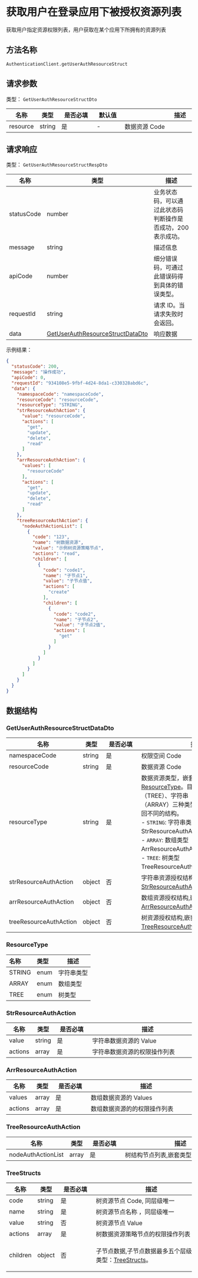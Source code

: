 # 获取用户在登录应用下被授权资源列表

<!--
  警告⚠️：
  不要直接修改该文档，
  https://github.com/Authing/authing-docs-factory
  使用该项目进行生成
-->

<LastUpdated />

获取用户指定资源权限列表，用户获取在某个应用下所拥有的资源列表

## 方法名称

`AuthenticationClient.getUserAuthResourceStruct`

## 请求参数

类型： `GetUserAuthResourceStructDto`

| 名称       | 类型     | <div style="width:80px">是否必填</div> | <div style="width:60px">默认值</div> | <div style="width:300px">描述</div> | <div style="width:200px">示例值</div> |
|----------|--------|------------------------------------|-----------------------------------|-----------------------------------|------------------------------------|
| resource | string | 是                                  | -                                 | 数据资源 Code                         | `exampleResourceCode`              |

## 请求响应

类型： `GetUserAuthResourceStructRespDto`

| 名称         | 类型                                                                               | 描述                               |
|------------|----------------------------------------------------------------------------------|----------------------------------|
| statusCode | number                                                                           | 业务状态码，可以通过此状态码判断操作是否成功，200 表示成功。 |
| message    | string                                                                           | 描述信息                             |
| apiCode    | number                                                                           | 细分错误码，可通过此错误码得到具体的错误类型。          |
| requestId  | string                                                                           | 请求 ID。当请求失败时会返回。                 |
| data       | <a href="#GetUserAuthResourceStructDataDto">GetUserAuthResourceStructDataDto</a> | 响应数据                             |

示例结果：

```json
{
  "statusCode": 200,
  "message": "操作成功",
  "apiCode": 0,
  "requestId": "934108e5-9fbf-4d24-8da1-c330328abd6c",
  "data": {
    "namespaceCode": "namespaceCode",
    "resourceCode": "resourceCode",
    "resourceType": "STRING",
    "strResourceAuthAction": {
      "value": "resourceCode",
      "actions": [
        "get",
        "update",
        "delete",
        "read"
      ]
    },
    "arrResourceAuthAction": {
      "values": [
        "resourceCode"
      ],
      "actions": [
        "get",
        "update",
        "delete",
        "read"
      ]
    },
    "treeResourceAuthAction": {
      "nodeAuthActionList": [
        {
          "code": "123",
          "name": "树数据资源",
          "value": "示例树资源策略节点",
          "actions": "read",
          "children": [
            {
              "code": "code1",
              "name": "子节点1",
              "value": "子节点值",
              "actions": [
                "create"
              ],
              "children": [
                {
                  "code": "code2",
                  "name": "子节点2",
                  "value": "子节点2值",
                  "actions": [
                    "get"
                  ]
                }
              ]
            }
          ]
        }
      ]
    }
  }
}
```

## 数据结构

### <a id="GetUserAuthResourceStructDataDto"></a> GetUserAuthResourceStructDataDto

| 名称                     | 类型     | <div style="width:80px">是否必填</div> | <div style="width:300px">描述</div>                                                                                                                                                                                                              | <div style="width:200px">示例值</div> |
|------------------------|--------|------------------------------------|------------------------------------------------------------------------------------------------------------------------------------------------------------------------------------------------------------------------------------------------|------------------------------------|
| namespaceCode          | string | 是                                  | 权限空间 Code                                                                                                                                                                                                                                      | `namespaceCode`                    |
| resourceCode           | string | 是                                  | 数据资源 Code                                                                                                                                                                                                                                      | `resourceCode`                     |
| resourceType           | string | 是                                  | 数据资源类型，嵌套类型，<a href="#ResourceType">ResourceType</a>。目前支持树结构（TREE）、字符串（STRING）、数组（ARRAY）三种类型，根据不同的类型返回不同的结构。<br>- `STRING`: 字符串类型结果 StrResourceAuthAction。 <br>- `ARRAY`: 数组类型 ArrResourceAuthAction。<br>- `TREE`: 树类型 TreeResourceAuthAction。 |                                    |
| strResourceAuthAction  | object | 否                                  | 字符串资源授权结构,嵌套类型：<a href="#StrResourceAuthAction">StrResourceAuthAction</a>。                                                                                                                                                                     |
| arrResourceAuthAction  | object | 否                                  | 数组资源授权结构,嵌套类型：<a href="#ArrResourceAuthAction">ArrResourceAuthAction</a>。                                                                                                                                                                      ||
| treeResourceAuthAction | object | 否                                  | 树资源授权结构,嵌套类型：<a href="#TreeResourceAuthAction">TreeResourceAuthAction</a>。                                                                                                                                                                     |

### <a id="ResourceType"></a> ResourceType

| 名称     | 类型   | 描述    |
|:-------|:-----|-------|
| STRING | enum | 字符串类型 |
| ARRAY  | enum | 数组类型  |
| TREE   | enum | 树类型   |

### <a id="StrResourceAuthAction"></a> StrResourceAuthAction

| 名称      | 类型     | <div style="width:80px">是否必填</div> | <div style="width:300px">描述</div> | <div style="width:200px">示例值</div> |
|---------|--------|------------------------------------|-----------------------------------|------------------------------------|
| value   | string | 是                                  | 字符串数据资源的 Value                    | `resourceValue`                    |
| actions | array  | 是                                  | 字符串数据资源的权限操作列表                    | `["read","get"]`                   |

### <a id="ArrResourceAuthAction"></a> ArrResourceAuthAction

| 名称      | 类型    | <div style="width:80px">是否必填</div> | <div style="width:300px">描述</div> | <div style="width:200px">示例值</div>    |
|---------|-------|------------------------------------|-----------------------------------|---------------------------------------|
| values  | array | 是                                  | 数组数据资源的 Values                    | `["resourceValue1","resourceValue2"]` |
| actions | array | 是                                  | 数组数据资源的的权限操作列表                    | `["read","get"]`                      |

### <a id="TreeResourceAuthAction"></a> TreeResourceAuthAction

| 名称                 | 类型    | <div style="width:80px">是否必填</div> | <div style="width:300px">描述</div>                    | <div style="width:200px">示例值</div> |
|--------------------|-------|------------------------------------|------------------------------------------------------|------------------------------------|
| nodeAuthActionList | array | 是                                  | 树结构节点列表,嵌套类型：<a href="#TreeStructs">TreeStructs</a>。 | -                                  |

### <a id="TreeStructs"></a> TreeStructs

| 名称       | 类型     | <div style="width:80px">是否必填</div> | <div style="width:300px">描述</div>                              | <div style="width:200px">示例值</div>                                                                                                                                            |
|----------|--------|------------------------------------|----------------------------------------------------------------|-------------------------------------------------------------------------------------------------------------------------------------------------------------------------------|
| code     | string | 是                                  | 树资源节点 Code, 同层级唯一                                              | `123`                                                                                                                                                                         |
| name     | string | 是                                  | 树资源节点名称 ，同层级唯一                                                 | `数据资源`                                                                                                                                                                        |
| value    | string | 否                                  | 树资源节点 Value                                                    | `示例资源策略节点`                                                                                                                                                                    |
| actions  | array  | 是                                  | 树数据资源策略节点的权限操作列表                                               | `read`                                                                                                                                                                        |
| children | object | 否                                  | 子节点数据,子节点数据最多五个层级,嵌套类型：<a href="#TreeStructs">TreeStructs</a>。 | `[{"code":"code1","name":"子节点1","value":"子节点值","enabled":false,"action":"create","children":[{"code":"code2","name":"子节点2","value":"子节点2值","enabled":true,"action":"get"}]}]` |


